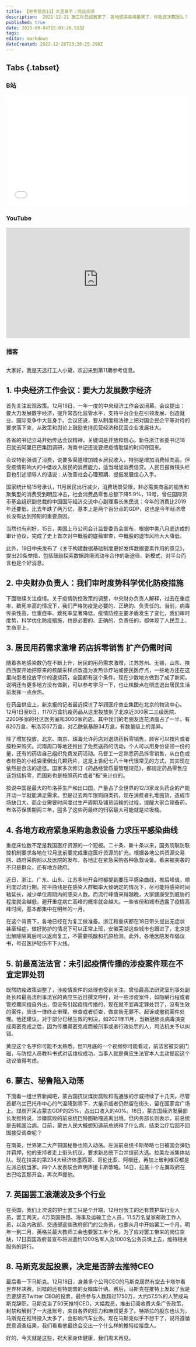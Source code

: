```yaml
---
title: 【参考信息11】大显身手；同此炎凉
description:  2022-12-21 施工队已经居家了，各地感染高峰要来了，你能进决赛圈么？
published: true
date: 2023-09-04T15:03:26.533Z
tags: 
editor: markdown
dateCreated: 2022-12-26T23:28:25.298Z
---
```


## Tabs {.tabset}
### B站
<div style="position: relative; padding: 30% 45%;">
<iframe style="position: absolute; width: 100%; height: 100%; left: 0; top: 0;" src="//player.bilibili.com/player.html?&bvid=BV1aP4y1B784&page=1&as_wide=1&high_quality=1&danmaku=1&autoplay=0" scrolling="no" border="0" frameborder="no" framespacing="0" allowfullscreen="true"></iframe>
</div>

### YouTube
<div style="position: relative; padding: 30% 45%;">
<iframe style="position: absolute; top: 0; left: 0; width: 100%; height: 100%;" src="https://www.youtube-nocookie.com/embed/-VzU_AGBcSI" title="YouTube video player" frameborder="0" allow="accelerometer; autoplay; clipboard-write; encrypted-media; gyroscope; picture-in-picture" allowfullscreen></iframe>
</div>
  
### 播客
<div class="podcast-player"></div>

## 

大家好，我是天选打工人小黛，欢迎来到第11期参考信息。

## 1. 中央经济工作会议：要大力发展数字经济

首先关注宏观政策。12月16日，一年一度的中央经济工作会议闭幕。会议提出：要大力发展数字经济，提升常态化监管水平，支持平台企业在引领发展、创造就业、国际竞争中大显身手。会议还说，要从制度和法律上把对国企民企平等对待的要求落下来，从政策和舆论上鼓励支持民营经济和民营企业发展壮大。

各省的书记立马开始传达会议精神，关键词是开放和信心。新任浙江省委书记18日就去阿里巴巴集团调研，海南书记还说要把疫情耽误的时间夺回来。

会议特别强调了消费，说要多渠道增加城乡居民收入，特别是增加消费倾向高，但受疫情影响大的中低收入居民的消费能力，适当增加消费信贷。人民日报微镜头栏目也引述领导人的话说：从改善社会心理预期、提振发展信心入手。

国家统计局15号承认，11月居民出行减少，消费场景受限，非必需类商品的销售和聚集型的消费受到明显冲击，社会消费品零售总额下降5.9%，18号，曾任国际货币基金组织副总裁的中国国际经济交流中心副理事长朱民说：今年的消费比2019年还要低，比去年跌了两万亿，基本上是两个百分点的GDP，这也是今年经济增长没有达到预期的重要原因。

当然也有利好，15日，美国上市公司会计监督委员会宣布，根据中美八月底达成的审计协议，完成了史上首次对中概股的底稿审查，中概股的退市风险大大降低。

此外，19日中央发布了《关于构建数据基础制度更好发挥数据要素作用的意见》，提出20条举措，包括鼓励探索数据跨境流动与合作的新途径、新模式，对平台而言也是个好消息。

## 2. 中央财办负责人：我们审时度势科学优化防疫措施

下面继续关注疫情。关于疫情防控政策的调整，中央财办负责人解释，过去在重症率、致死率高的情况下，我们严格防疫是必要的、正确的、负责任的。当前，病毒传染性高，但重症率、致死率显著降低，疫情防控主要矛盾发生了变化，我们审时度势，科学优化防疫措施，也是必要的、正确的、负责任的，都体现了人民至上、生命至上。

## 3. 居民用药需求激增 药店拆零销售 扩产仍需时间

随着各地感染数仍在不断上升，居民的用药需求激增，江苏苏州、无锡，山东、陕西西安开始把原来的核酸采样点改造为发热诊疗站或便民医疗点，一些地方还在这里向患者投放平价的退烧药，全国都有这个条件。现在少数地方做到了成了新闻，说明还有更多地方没有做到，可以参考学习一下，也让核酸点在彻底退出居民生活前发挥一点余热。

在药品供应上，新京报的记者最近探访了华润医疗商业集团在北京的物流中心。12月1日至8日，1170万盒抗疫药品从这里投放到了北京近300家二三级医院、2200多家的社区医务室和3000家药店。其中我们的老朋友连花清瘟占了一半，有620万盒，布洛芬67万盒，对乙酰氨基酚34万盒，有数量级上的差异。

除了增加投放，北京、南京、珠海允许药店对退烧药拆零销售，顾客可以按片或者按粒来购买。河南周口等地还推出了免费送药的活动，个人可以用身份证领一份的量，还有的药店自己组织免费发药活动。马督工一定熟悉药品拆零销售，从白色或者棕色的小纸袋里倒出几颗药片，这是上世纪七八十年代很常见的方式，其实现在依然是合法的途径。国家多次修订《药品经营质量管理规范》，都规定药品零售应该包括拆零，而国彩也是按照药片或者“板”来计价的。

按说中国是最大的布洛芬生产和出口国，产量占了全世界的12/3家龙头药企的产能开动一半就能满足需求。但是过去两年限购四类药，现在消费者扎堆囤货，造成市场缺口大，而企业需要时间度过生产周期及铺货运输的过程，提醒大家合理备药，布洛芬保质期两三年，囤多了这些药最终的归宿最大可能就是垃圾桶。

## 4. 各地方政府紧急采购急救设备 力求压平感染曲线

重症床位数不足是我国医疗资源的一个短板。二十条、新十条以来，国务院联防联控机制要求各地在12月底前要完成重症医疗资源的扩充。根据各地公共资源交易网、政府采购网以及医院的发布，各地正在紧急采购各种急救设备。看来被突袭的不只是群众，还有地方政府。

近日，浙江、广东、山东、江苏多地开会时都提到要压平感染曲线，推后峰值，顺利度过流行期。拉平曲线是在感染人群概率大致确定的情况下，尽可能将感染时间轴延长，减少单位周期内的感染人数。而流行峰值来得越晚，大家健康受到威胁的程度就会越低，避开重症病亡高峰的概率就会越大。一些省份和城市透露了疫情高峰时间，基本都集中在明年的一月。

在这个背景下，各地已经在为复工做准备。浙江和重庆都在18日带头提出无症状甚至轻症，做好防护的情况下可以正常上班，安徽芜湖这些城市也跟进了，北京提出解除隔离后可以返岗复工，不需要核酸和抗原检测。此外，各地医院发布倡议书，号召医护轻伤不下火线。

## 5. 前最高法法官：未引起疫情传播的涉疫案件现在不宜定罪处罚

既然防疫政策调整了，涉疫情案件的处理也受到关注。曾任最高法研究室刑事处副处长和最高法刑事法官的黄应生近日撰文呼吁，对一些涉疫案件，如隐瞒行程或者管控期间擅自外出，但没有引起疫情传播的，现在就不宜再定罪处罚了，没有生效的案件，应该一律终止审理、审查或者侦查，做宣告无罪不、起诉或撤销案件处理。他还建议，对于部分已经生效的判决，如2021年11月，当新冠肺炎病毒演变成奥密克戎之后，因为传播奥密克戎而被刑事或者行政处罚的人，司法机关予以纠错。

黄应这个名字你可能不太熟悉，但11月底的一个视频你可能看过，前法官被安装门磁，与防控人员教科书式对话维权成功，当事人就是黄应生法官本人主动提起这个动议值得考虑。

## 6. 蒙古、秘鲁陷入动荡

下面看一组世界新闻吧，蒙古国抗议煤炭腐败和高通胀的示威持续了十几天。尽管首都乌兰巴托市中心的气温降到零下，大量示威者仍然留在街头，留在国家宫广场上。煤炭开采占蒙古GDP的25%，占出口收入的40%。18日，蒙古国经济发展部长发推特说，涉嫌腐败的前总统巴特图勒嘎逃离出境。但内务部长则表示，前总统是去韩国治病。目前，蒙古人民大概想知道前总统得了什么病，结束治疗后回不回国接受调查呢？

在南美，世界第二大产铜国秘鲁也陷入动荡。左派前总统卡斯蒂略七日被国会弹劾并羁押，他的支持者走上街头抗议，要求新总统下台并提前大选。拉美左派集体站队。现在拉美的第234大经济体墨西哥、哥伦比亚、阿根廷，再加上玻利维亚都是左派总统当家。四个人发表联合声明声援卡斯蒂略。14日，拉美十个左翼政府在古巴哈瓦那开会，再次声援他。

## 7. 英国罢工浪潮波及多个行业

在英国，我们上次说的护士罢工只是个开端，12月份罢工的还有救护车行业人员，罢工两天，4万英国铁路、海事及运输工会人员，11.5万名皇家邮政工作人员，以及内政部、交通部这些政府部门的公务员，也要从月中开始罢工一个月。明年一到二月，英格兰最大教师工会也要罢工半个月。为了应对罢工带来的岗位空缺，17日英国政府普宣布将派遣约1200名军人及1000名公务员填上去，维持相关服务的运行。

## 8. 马斯克发起投票，决定是否辞去推特CEO

最后看一下马斯克。12月18日，身兼多个公司CEO的马斯克居然有空去卡塔尔看世界杯决赛，同框的还有特朗普的女婿库什纳。赛后，马斯克在推特上发起了我是否要辞去Twitter CEO的投票，最终参与人数超过1750万，大约57.5%的人赞成马斯克辞职。马斯克当了50天推特CEO，大幅裁员，推出订阅收费大条广告政策，封禁和解封了一大批账号，来自各界的压力和麻烦更多了。特斯拉的股东也认为，马斯克在推特投入太多了，会影响汽车业务。现在马斯克似乎不想干了，说将遵循民意调查结果，我们看看他最终会交出一个什么样的推特给接盘人。

好的，今天就是这些，祝大家身体健康，我们周末再见。

